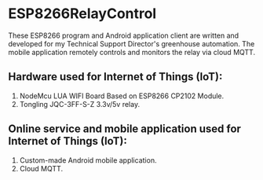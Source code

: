 # ESP8266RelayControl
These ESP8266 program and Android application client are written and developed for my Technical Support Director's greenhouse automation. The mobile application remotely controls and monitors the relay via cloud MQTT.

## Hardware used for Internet of Things (IoT):
1. NodeMcu LUA WIFI Board Based on ESP8266 CP2102 Module.
2. Tongling JQC-3FF-S-Z 3.3v/5v relay.

## Online service and mobile application used for Internet of Things (IoT):
1. Custom-made Android mobile application.
2. Cloud MQTT.